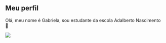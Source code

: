 ## Meu perfil

Olá, meu nome é Gabriela, sou estudante da escola Adalberto Nascimento
💙

![](https://i.giphy.com/media/v1.Y2lkPTc5MGI3NjExcDE3aG1vZm13aG1rOWQycHo2cDR0bmZ6MTUwZGs2NGZqN3c4a3hhMiZlcD12MV9pbnRlcm5hbF9naWZfYnlfaWQmY3Q9Zw/MDJ9IbxxvDUQM/giphy.gif)

